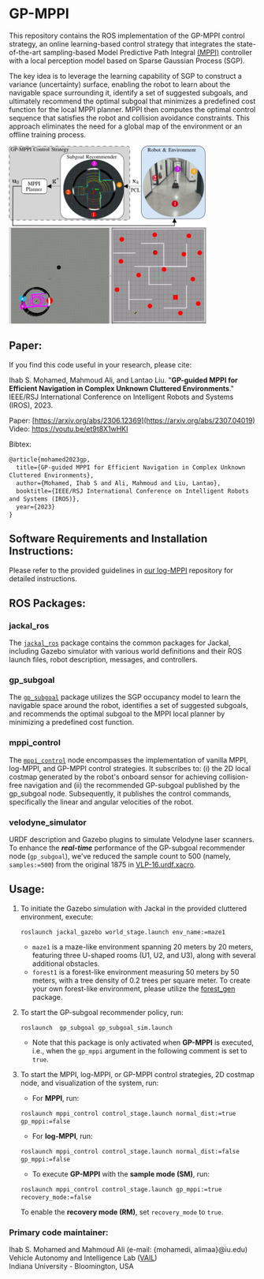# GP-MPPI

This repository contains the ROS implementation of the GP-MPPI control strategy, an online learning-based control strategy that integrates the state-of-the-art sampling-based Model Predictive Path Integral [(MPPI)](https://arc.aiaa.org/doi/pdf/10.2514/1.G001921) controller with a local perception model based on Sparse Gaussian Process (SGP).

The key idea is to leverage the learning capability of SGP to construct a variance (uncertainty) surface, enabling the robot to learn about the navigable space surrounding it, identify a set of suggested subgoals, and ultimately recommend the optimal subgoal that minimizes a predefined cost function for the local MPPI planner. MPPI then computes the optimal control sequence that satisfies the robot and collision avoidance constraints. This approach eliminates the need for a global map of the environment or an offline training process.

<img src="media/GP-MPPI-Architecture.png" alt="GP-MPPI-Architecture" width="400"> <img src="media/MU1_SM_T2_2x.gif" alt="Maze 1, Sample Mode (SM)" width="400">

## Paper:

If you find this code useful in your research, please cite:

Ihab S. Mohamed, Mahmoud Ali, and Lantao Liu. "**GP-guided MPPI for Efficient Navigation in Complex Unknown Cluttered Environments**." IEEE/RSJ International Conference on Intelligent Robots and Systems (IROS), 2023.

Paper: [https://arxiv.org/abs/2306.12369](https://arxiv.org/abs/2307.04019)
Video: https://youtu.be/et9t8X1wHKI

Bibtex:
```
@article{mohamed2023gp,
  title={GP-guided MPPI for Efficient Navigation in Complex Unknown Cluttered Environments},
  author={Mohamed, Ihab S and Ali, Mahmoud and Liu, Lantao},
  booktitle={IEEE/RSJ International Conference on Intelligent Robots and Systems (IROS)},
  year={2023}
}
```

## Software Requirements and Installation Instructions:
 Please refer to the provided guidelines in [our log-MPPI](https://github.com/IhabMohamed/log-MPPI_ros#software-requirements) repository for detailed instructions. 

## ROS Packages:

### jackal_ros
The [`jackal_ros`](https://github.com/IhabMohamed/GP-MPPI/tree/main/jackal_ros) package contains the common packages for Jackal, including Gazebo simulator with various world definitions and their ROS launch files, robot description, messages, and controllers. 

### gp_subgoal
The [`gp_subgoal`](https://github.com/IhabMohamed/GP-MPPI/tree/main/gp_subgoal) package utilizes the SGP occupancy model to learn the navigable space around the robot, identifies a set of suggested subgoals, and recommends the optimal subgoal to the MPPI local planner by minimizing a predefined cost function.

### mppi_control
The [`mppi_control`](https://github.com/IhabMohamed/GP-MPPI/tree/main/mppi_control) node encompasses the implementation of vanilla MPPI, log-MPPI, and GP-MPPI control strategies. It subscribes to: (i) the 2D local costmap generated by the robot's onboard sensor for achieving collision-free navigation and (ii) the recommended GP-subgoal published by the gp_subgoal node. Subsequently, it publishes the control commands, specifically the linear and angular velocities of the robot.

### velodyne_simulator
URDF description and Gazebo plugins to simulate Velodyne laser scanners. To enhance the **_real-time_** performance of the GP-subgoal recommender node (`gp_subgoal`), we've reduced the sample count to 500 (namely, `samples:=500`) from the original 1875 in [VLP-16.urdf.xacro](https://github.com/IhabMohamed/GP-MPPI/blob/b7faf0006f1730d14fbecce75b2f87f48c5e7671/velodyne_simulator/velodyne_description/urdf/VLP-16.urdf.xacro#L16).

## Usage: 
1. To initiate the Gazebo simulation with Jackal in the provided cluttered environment, execute:
	```
	roslaunch jackal_gazebo world_stage.launch env_name:=maze1
	```
 	* `maze1` is a maze-like environment spanning 20 meters by 20 meters, featuring three U-shaped rooms (U1, U2, and U3), along with several additional obstacles.
 	* `forest1` is a forest-like environment measuring 50 meters by 50 meters, with a tree density of 0.2 trees per square meter. To create your own forest-like environment, please utilize the [forest_gen](https://github.com/ethz-asl/forest_gen) package.

2. To start the GP-subgoal recommender policy, run:
	```
 	roslaunch  gp_subgoal gp_subgoal_sim.launch
 	```
 	* Note that this package is only activated when **GP-MPPI** is executed, i.e., when the `gp_mppi` argument in the following comment is set to `true`.

4. To start the MPPI, log-MPPI, or GP-MPPI control strategies, 2D costmap node, and visualization of the system, run:
 	* For **MPPI**, run:
	```
	roslaunch mppi_control control_stage.launch normal_dist:=true gp_mppi:=false
	```
	* For **log-MPPI**, run:
	```
	roslaunch mppi_control control_stage.launch normal_dist:=false gp_mppi:=false
	```
 	* To execute **GP-MPPI** with the **sample mode (SM)**, run: 
	```
	roslaunch mppi_control control_stage.launch gp_mppi:=true recovery_mode:=false
	```
   To enable the **recovery mode (RM)**, set `recovery_mode` to `true`.

### Primary code maintainer:
Ihab S. Mohamed and Mahmoud Ali (e-mail: {mohamedi, alimaa}@iu.edu)\
Vehicle Autonomy and Intelligence Lab ([VAIL](https://vail.sice.indiana.edu/))\
Indiana University - Bloomington, USA


